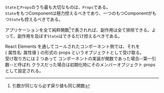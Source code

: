 `State`と`Props`のうち最も大切なものは、`Props`である。  
`State`をもつComponentは極力控えるべきであり、一つのもつComponentがもつ`State`も控えるべきである。   

アプリケーションを全て純粋関数[^1]で表されれば、副作用は全て排除できる。よって、副作用を及ぼす`State`はできるだけ控えるべきである。  
[^1]: 引数が同じなら必ず戻り値も同じ関数

React Elements を通してコールされたコンポーネント側では、それを   
{ 属性名: 属性値 } の形式の props というオブジェクトとして受け取る。  
受け取り方には 2 つあって
コンポーネントの実装が関数であった場合--第一引数--と呼ばれ
クラスだった場合は初期化時にそのメンバーオブジェクト props として設定される。
